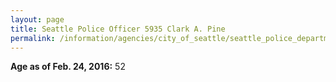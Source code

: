 ```yaml
---
layout: page
title: Seattle Police Officer 5935 Clark A. Pine
permalink: /information/agencies/city_of_seattle/seattle_police_department/copbook/5935/
---
```


**Age as of Feb. 24, 2016:** 52
